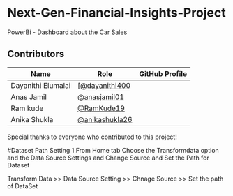 # Next-Gen-Financial-Insights-Project
PowerBi - Dashboard about the Car Sales

## Contributors

| Name               | Role                  | GitHub Profile             |
|--------------------|-----------------------|----------------------------|
| Dayanithi Elumalai | [[@dayanithi400](https://github.com/dayanithi400/) |
| Anas Jamil         | [@anasjamil01](https://github.com/anasjamil01)     |
| Ram kude           | [@RamKude19](https://github.com/RamKude19)         |
| Anika Shukla       | [@anikashukla26](https://github.com/anikashukla26) |

Special thanks to everyone who contributed to this project!

#Dataset Path Setting
1.From Home tab
  Choose the Transformdata option and the Data Source Settings and Change Source and Set the Path for Dataset

  Transform Data >> Data Source Setting >> Chnage Source >> Set the path of DataSet <Downloaded from repo>
